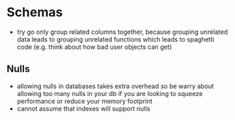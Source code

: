 # Schemas

- try go only group related columns together, because grouping unrelated data leads to grouping unrelated functions which leads to spaghetti code (e.g. think about how bad user objects can get)

## Nulls

- allowing nulls in databases takes extra overhead so be warry about allowing too many nulls in your db if you are looking to squeeze performance or reduce your memory footprint
- cannot assume that indexes will support nulls
